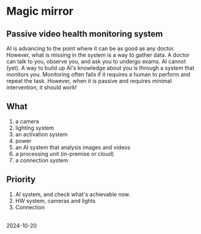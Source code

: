 # Magic mirror

## Passive video health monitoring system

AI is advancing to the point where it can be as good as any doctor. However, what is missing in the system is a way to gather data. A doctor can talk to you, observe you, and ask you to undergo exams. AI cannot (yet). A way to build up AI's knowledge about you is through a system that monitors you. Monitoring often fails if it requires a human to perform and repeat the task. However, when it is passive and requires minimal intervention, it should work!

## What

1. a camera
1. lighting system
1. an activation system
1. power
1. an AI system that analysis images and videos
1. a processing unit (in-premise or cloud)
1. a connection system

## Priority

1. AI system, and check what's achievable now.
1. HW system, cameras and lights
1. Connection

<br />
2024-10-20
